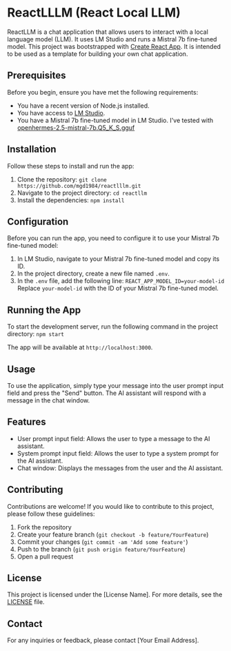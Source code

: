 # ReactLLLM (React Local LLM)

ReactLLM is a chat application that allows users to interact with a local language model (LLM). It uses LM Studio and runs a Mistral 7b fine-tuned model. This project was bootstrapped with [Create React App](www.github.com/facebook/create-react-app). It is intended to be used as a template for building your own chat application.

## Prerequisites

Before you begin, ensure you have met the following requirements:

- You have a recent version of Node.js installed.
- You have access to [LM Studio](https://lmstudio.ai/).
- You have a Mistral 7b fine-tuned model in LM Studio. I've tested with [openhermes-2.5-mistral-7b.Q5_K_S.gguf](https://huggingface.co/TheBloke/OpenHermes-2.5-Mistral-7B-GGUF)

## Installation

Follow these steps to install and run the app:

1. Clone the repository: `git clone https://github.com/mgd1984/reactlllm.git`
2. Navigate to the project directory: `cd reactllm`
3. Install the dependencies: `npm install`

## Configuration

Before you can run the app, you need to configure it to use your Mistral 7b fine-tuned model:

1. In LM Studio, navigate to your Mistral 7b fine-tuned model and copy its ID.
2. In the project directory, create a new file named `.env`.
3. In the `.env` file, add the following line: `REACT_APP_MODEL_ID=your-model-id`
    Replace `your-model-id` with the ID of your Mistral 7b fine-tuned model.

## Running the App

To start the development server, run the following command in the project directory: `npm start`

The app will be available at `http://localhost:3000`.

## Usage

To use the application, simply type your message into the user prompt input field and press the "Send" button. The AI assistant will respond with a message in the chat window.

## Features

- User prompt input field: Allows the user to type a message to the AI assistant.
- System prompt input field: Allows the user to type a system prompt for the AI assistant.
- Chat window: Displays the messages from the user and the AI assistant.

## Contributing

Contributions are welcome! If you would like to contribute to this project, please follow these guidelines:

1. Fork the repository
2. Create your feature branch (`git checkout -b feature/YourFeature`)
3. Commit your changes (`git commit -am 'Add some feature'`)
4. Push to the branch (`git push origin feature/YourFeature`)
5. Open a pull request

## License

This project is licensed under the [License Name]. For more details, see the [LICENSE](./LICENSE) file.

## Contact

For any inquiries or feedback, please contact [Your Email Address].